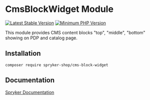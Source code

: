 # CmsBlockWidget Module
[![Latest Stable Version](https://poser.pugx.org/spryker-shop/cms-block-widget/v/stable.svg)](https://packagist.org/packages/spryker-shop/cms-block-widget)
[![Minimum PHP Version](https://img.shields.io/badge/php-%3E%3D%207.4-8892BF.svg)](https://php.net/)

This module provides CMS content blocks "top", "middle", "bottom" showing on PDP and catalog page.

## Installation

```
composer require spryker-shop/cms-block-widget
```

## Documentation

[Spryker Documentation](https://academy.spryker.com)

